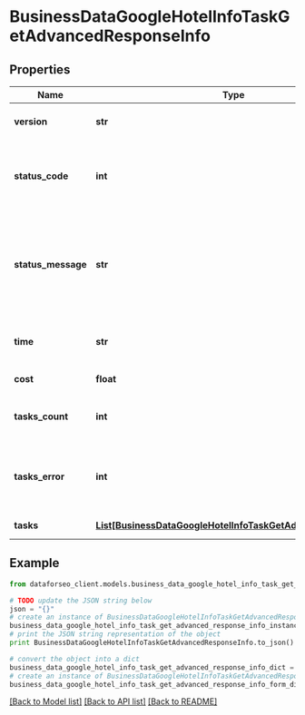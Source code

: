 # BusinessDataGoogleHotelInfoTaskGetAdvancedResponseInfo


## Properties

Name | Type | Description | Notes
------------ | ------------- | ------------- | -------------
**version** | **str** | the current version of the API | [optional] 
**status_code** | **int** | general status code you can find the full list of the response codes here | [optional] 
**status_message** | **str** | general informational message you can find the full list of general informational messages here | [optional] 
**time** | **str** | total execution time, seconds | [optional] 
**cost** | **float** | total tasks cost, USD | [optional] 
**tasks_count** | **int** | the number of tasks in the tasks array | [optional] 
**tasks_error** | **int** | the number of tasks in the tasks array returned with an error | [optional] 
**tasks** | [**List[BusinessDataGoogleHotelInfoTaskGetAdvancedTaskInfo]**](BusinessDataGoogleHotelInfoTaskGetAdvancedTaskInfo.md) | array of tasks | [optional] 

## Example

```python
from dataforseo_client.models.business_data_google_hotel_info_task_get_advanced_response_info import BusinessDataGoogleHotelInfoTaskGetAdvancedResponseInfo

# TODO update the JSON string below
json = "{}"
# create an instance of BusinessDataGoogleHotelInfoTaskGetAdvancedResponseInfo from a JSON string
business_data_google_hotel_info_task_get_advanced_response_info_instance = BusinessDataGoogleHotelInfoTaskGetAdvancedResponseInfo.from_json(json)
# print the JSON string representation of the object
print BusinessDataGoogleHotelInfoTaskGetAdvancedResponseInfo.to_json()

# convert the object into a dict
business_data_google_hotel_info_task_get_advanced_response_info_dict = business_data_google_hotel_info_task_get_advanced_response_info_instance.to_dict()
# create an instance of BusinessDataGoogleHotelInfoTaskGetAdvancedResponseInfo from a dict
business_data_google_hotel_info_task_get_advanced_response_info_form_dict = business_data_google_hotel_info_task_get_advanced_response_info.from_dict(business_data_google_hotel_info_task_get_advanced_response_info_dict)
```
[[Back to Model list]](../README.md#documentation-for-models) [[Back to API list]](../README.md#documentation-for-api-endpoints) [[Back to README]](../README.md)



